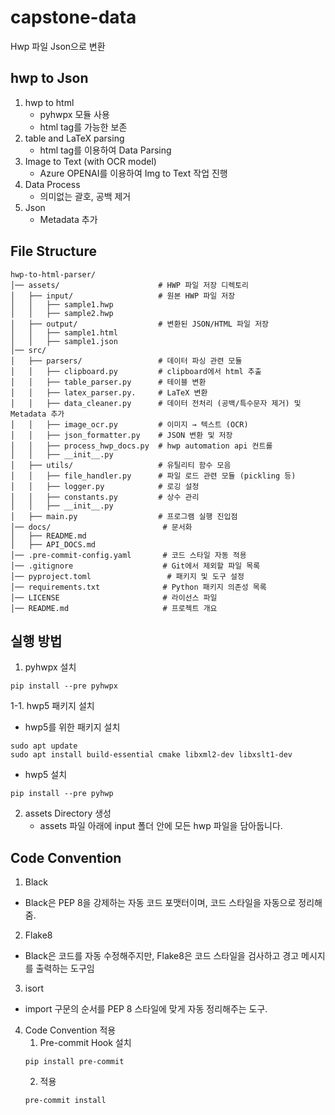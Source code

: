 # capstone-data

Hwp 파일 Json으로 변환

## hwp to Json

1. hwp to html
   - pyhwpx 모듈 사용
   - html tag를 가능한 보존
2. table and LaTeX parsing
   - html tag를 이용하여 Data Parsing
3. Image to Text (with OCR model)
   - Azure OPENAI를 이용하여 Img to Text 작업 진행
4. Data Process
   - 의미없는 괄호, 공백 제거
5. Json
   - Metadata 추가

## File Structure

```
hwp-to-html-parser/
│── assets/                      # HWP 파일 저장 디렉토리
│   ├── input/                   # 원본 HWP 파일 저장
│   │   ├── sample1.hwp
│   │   ├── sample2.hwp
│   ├── output/                  # 변환된 JSON/HTML 파일 저장
│   │   ├── sample1.html
│   │   ├── sample1.json
│── src/
│   ├── parsers/                 # 데이터 파싱 관련 모듈
│   │   ├── clipboard.py         # clipboard에서 html 추출
│   │   ├── table_parser.py      # 테이블 변환
│   │   ├── latex_parser.py.     # LaTeX 변환
│   │   ├── data_cleaner.py      # 데이터 전처리 (공백/특수문자 제거) 및 Metadata 추가
│   │   ├── image_ocr.py         # 이미지 → 텍스트 (OCR)
│   │   ├── json_formatter.py    # JSON 변환 및 저장
│   │   ├── process_hwp_docs.py  # hwp automation api 컨트롤
│   │   ├── __init__.py
│   ├── utils/                   # 유틸리티 함수 모음
│   │   ├── file_handler.py      # 파일 로드 관련 모듈 (pickling 등)
│   │   ├── logger.py            # 로깅 설정
│   │   ├── constants.py         # 상수 관리
│   │   ├── __init__.py
│   ├── main.py                  # 프로그램 실행 진입점
│── docs/                         # 문서화
│   ├── README.md
│   ├── API_DOCS.md
│── .pre-commit-config.yaml       # 코드 스타일 자동 적용
│── .gitignore                    # Git에서 제외할 파일 목록
│── pyproject.toml                 # 패키지 및 도구 설정
│── requirements.txt              # Python 패키지 의존성 목록
│── LICENSE                       # 라이선스 파일
│── README.md                     # 프로젝트 개요
```

## 실행 방법

1. pyhwpx 설치

```
pip install --pre pyhwpx
```

1-1. hwp5 패키지 설치

- hwp5를 위한 패키지 설치

```
sudo apt update
sudo apt install build-essential cmake libxml2-dev libxslt1-dev
```

- hwp5 설치

```
pip install --pre pyhwp
```

2. assets Directory 생성
   - assets 파일 아래에 input 폴더 안에 모든 hwp 파일을 담아둡니다.

## Code Convention

1. Black

- Black은 PEP 8을 강제하는 자동 코드 포맷터이며, 코드 스타일을 자동으로 정리해줌.

2. Flake8

- Black은 코드를 자동 수정해주지만, Flake8은 코드 스타일을 검사하고 경고 메시지를 출력하는 도구임

3. isort

- import 구문의 순서를 PEP 8 스타일에 맞게 자동 정리해주는 도구.

4. Code Convention 적용
   1. Pre-commit Hook 설치
   ```
   pip install pre-commit
   ```
   2. 적용
   ```
   pre-commit install
   ```
